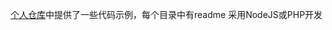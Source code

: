 [个人仓库](https://github.com/mafeifan/Programming-Study/tree/master/mqtt)中提供了一些代码示例，每个目录中有readme
采用NodeJS或PHP开发
